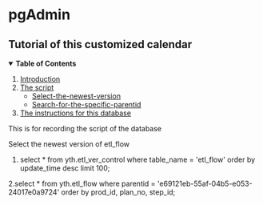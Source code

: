 # pgAdmin
## Tutorial of this customized calendar
<details open="open">
  <summary><b>Table of Contents</b></summary>
  <ol>
    <li>
      <a href="#introduction">Introduction</a>
    </li>
    <li>
      <a href="#the-gui">The script</a> 
      <ul>
        <li><a href="#select-the-newest-version">Select-the-newest-version</a></li>
        <li><a href="#search-for-the-specific-parentid">Search-for-the-specific-parentid</a></li>  
      </ul>
    </li>
    <li>
      <a href="#the-instructions-for-this-database">The instructions for this database</a>
    </li>
    
  </ol>
</details>

This is for recording the script of the database

Select the newest version of etl_flow
1. select * from yth.etl_ver_control where table_name = 'etl_flow' order by update_time desc limit 100;

2.select * from yth.etl_flow
  where parentid = 'e69121eb-55af-04b5-e053-24017e0a9724'
  order by prod_id, plan_no, step_id;
